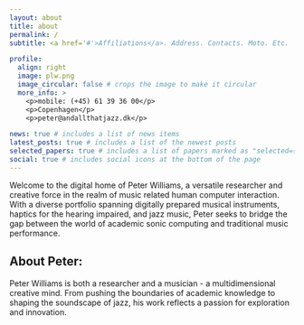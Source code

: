 ```yaml
---
layout: about
title: about
permalink: /
subtitle: <a href='#'>Affiliations</a>. Address. Contacts. Moto. Etc.

profile:
  align: right
  image: plw.png
  image_circular: false # crops the image to make it circular
  more_info: >
    <p>mobile: (+45) 61 39 36 00</p>
    <p>Copenhagen</p>
    <p>peter@andallthatjazz.dk</p>

news: true # includes a list of news items
latest_posts: true # includes a list of the newest posts
selected_papers: true # includes a list of papers marked as "selected={true}"
social: true # includes social icons at the bottom of the page
---
```


Welcome to the digital home of Peter Williams, a versatile researcher and creative force in the realm of music related human computer interaction. With a diverse portfolio spanning digitally prepared musical instruments, haptics for the hearing impaired, and jazz music, Peter seeks to bridge the gap between the world of academic sonic computing and traditional music performance.

## About Peter:
Peter Williams is both a researcher and a musician - a multidimensional creative mind. From pushing the boundaries of academic knowledge to shaping the soundscape of jazz, his work reflects a passion for exploration and innovation.
